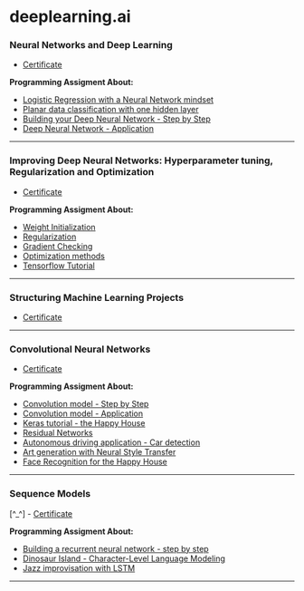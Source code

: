 # deeplearning.ai

### Neural Networks and Deep Learning
- [Certificate](https://www.coursera.org/account/accomplishments/certificate/U59HHSB4WC9R)  

**Programming Assigment About:**
* [Logistic Regression with a Neural Network mindset](https://feizhihui.github.io/deeplearning.ai/1.%20Neural%20Networks%20and%20Deep%20Learning/Logistic%20Regression%20with%20a%20Neural%20Network%20mindset%20v4-Copy1.html)
* [Planar data classification with one hidden layer](https://feizhihui.github.io/deeplearning.ai/1.%20Neural%20Networks%20and%20Deep%20Learning/Planar%20data%20classification%20with%20one%20hidden%20layer%20v4.html)
* [Building your Deep Neural Network - Step by Step](https://feizhihui.github.io/deeplearning.ai/1.%20Neural%20Networks%20and%20Deep%20Learning/Building%20your%20Deep%20Neural%20Network%20-%20Step%20by%20Step%20v5.html)
* [Deep Neural Network - Application](https://feizhihui.github.io/deeplearning.ai/1.%20Neural%20Networks%20and%20Deep%20Learning/Deep%20Neural%20Network%20-%20Application%20v3.html)

---
### Improving Deep Neural Networks: Hyperparameter tuning, Regularization and Optimization
- [Certificate](https://www.coursera.org/account/accomplishments/certificate/KG5R68ZBQPL2)  

**Programming Assigment About:**
* [Weight Initialization](https://feizhihui.github.io/deeplearning.ai/2.%20Improving%20Deep%20Neural%20Networks%20Hyperparameter%20tuning%2C%20Regularization%20and%20Optimization/Initialization.html)
* [Regularization](https://feizhihui.github.io/deeplearning.ai/2.%20Improving%20Deep%20Neural%20Networks%20Hyperparameter%20tuning%2C%20Regularization%20and%20Optimization/Regularization.html)
* [Gradient Checking](https://feizhihui.github.io/deeplearning.ai/2.%20Improving%20Deep%20Neural%20Networks%20Hyperparameter%20tuning%2C%20Regularization%20and%20Optimization/Gradient%20Checking%20v1.html)
* [Optimization methods](https://feizhihui.github.io/deeplearning.ai/2.%20Improving%20Deep%20Neural%20Networks%20Hyperparameter%20tuning%2C%20Regularization%20and%20Optimization/Optimization%20methods.html)
* [Tensorflow Tutorial](https://feizhihui.github.io/deeplearning.ai/2.%20Improving%20Deep%20Neural%20Networks%20Hyperparameter%20tuning%2C%20Regularization%20and%20Optimization/Tensorflow%20Tutorial.html)
---

### Structuring Machine Learning Projects
- [Certificate](https://www.coursera.org/account/accomplishments/certificate/PYD45H6TNW87)  
---

### Convolutional Neural Networks
- [Certificate](https://www.coursera.org/account/accomplishments/certificate/294XLB6RX9ME)  

**Programming Assigment About:**
* [Convolution model - Step by Step](https://feizhihui.github.io/deeplearning.ai/4.%20Convolutional%20Neural%20Networks/Convolution%20model%20-%20Step%20by%20Step%20-%20v2.html)
* [Convolution model - Application](https://feizhihui.github.io/deeplearning.ai/4.%20Convolutional%20Neural%20Networks/Convolution%20model%20-%20Application%20-%20v1.html)
* [Keras tutorial - the Happy House](https://feizhihui.github.io/deeplearning.ai/4.%20Convolutional%20Neural%20Networks/Keras%20-%20Tutorial%20-%20Happy%20House%20v2.html)
* [Residual Networks](https://feizhihui.github.io/deeplearning.ai/4.%20Convolutional%20Neural%20Networks/Residual%20Networks%20-%20v2.html)
* [Autonomous driving application - Car detection](https://feizhihui.github.io/deeplearning.ai/4.%20Convolutional%20Neural%20Networks/Autonomous%20driving%20application%20-%20Car%20detection%20-%20v1.html)
* [Art generation with Neural Style Transfer](https://feizhihui.github.io/deeplearning.ai/4.%20Convolutional%20Neural%20Networks/Art%20Generation%20with%20Neural%20Style%20Transfer%20-%20v2.html)
* [Face Recognition for the Happy House](https://feizhihui.github.io/deeplearning.ai/4.%20Convolutional%20Neural%20Networks/Face%20Recognition%20for%20the%20Happy%20House%20-%20v3.html)
---  
 
### Sequence Models
[^_^] - [Certificate](https://www.coursera.org/account/accomplishments/certificate/294XLB6RX9ME)  

**Programming Assigment About:**
* [Building a recurrent neural network - step by step](https://feizhihui.github.io/deeplearning.ai/5.%20Sequence%20Models/Building%20a%20Recurrent%20Neural%20Network%20-%20Step%20by%20Step%20-%20v3.html)
* [Dinosaur Island - Character-Level Language Modeling](https://feizhihui.github.io/deeplearning.ai/5.%20Sequence%20Models/Dinosaurus%20Island%20--%20Character%20level%20language%20model%20final%20-%20v3.html)
* [Jazz improvisation with LSTM](https://feizhihui.github.io/deeplearning.ai/5.%20Sequence%20Models/Improvise%20a%20Jazz%20Solo%20with%20an%20LSTM%20Network%20-%20v3.html)
---  
 